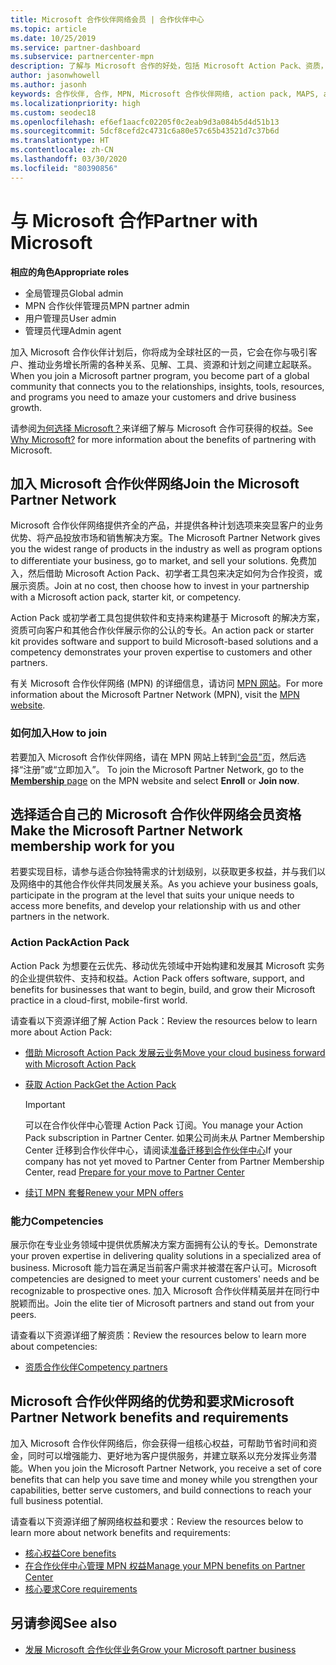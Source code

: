 ```yaml
---
title: Microsoft 合作伙伴网络会员 | 合作伙伴中心
ms.topic: article
ms.date: 10/25/2019
ms.service: partner-dashboard
ms.subservice: partnercenter-mpn
description: 了解与 Microsoft 合作的好处，包括 Microsoft Action Pack、资质，以及突显客户业务优势、将产品投放市场和销售解决方案所需的计划选项。
author: jasonwhowell
ms.author: jasonh
keywords: 合作伙伴, 合作, MPN, Microsoft 合作伙伴网络, action pack, MAPS, action pack 订阅, 权益, MPN 权益, 会员, 银级, 金级, 资质
ms.localizationpriority: high
ms.custom: seodec18
ms.openlocfilehash: ef6ef1aacfc02205f0c2eab9d3a084b5d4d51b13
ms.sourcegitcommit: 5dcf8cefd2c4731c6a80e57c65b43521d7c37b6d
ms.translationtype: HT
ms.contentlocale: zh-CN
ms.lasthandoff: 03/30/2020
ms.locfileid: "80390856"
---
```

# <a name="partner-with-microsoft"></a><span data-ttu-id="5a770-104">与 Microsoft 合作</span><span class="sxs-lookup"><span data-stu-id="5a770-104">Partner with Microsoft</span></span>

<span data-ttu-id="5a770-105">**相应的角色**</span><span class="sxs-lookup"><span data-stu-id="5a770-105">**Appropriate roles**</span></span>
-   <span data-ttu-id="5a770-106">全局管理员</span><span class="sxs-lookup"><span data-stu-id="5a770-106">Global admin</span></span>
-   <span data-ttu-id="5a770-107">MPN 合作伙伴管理员</span><span class="sxs-lookup"><span data-stu-id="5a770-107">MPN partner admin</span></span>
-   <span data-ttu-id="5a770-108">用户管理员</span><span class="sxs-lookup"><span data-stu-id="5a770-108">User admin</span></span>
-   <span data-ttu-id="5a770-109">管理员代理</span><span class="sxs-lookup"><span data-stu-id="5a770-109">Admin agent</span></span>

<span data-ttu-id="5a770-110">加入 Microsoft 合作伙伴计划后，你将成为全球社区的一员，它会在你与吸引客户、推动业务增长所需的各种关系、见解、工具、资源和计划之间建立起联系。</span><span class="sxs-lookup"><span data-stu-id="5a770-110">When you join a Microsoft partner program, you become part of a global community that connects you to the relationships, insights, tools, resources, and programs you need to amaze your customers and drive business growth.</span></span>

<span data-ttu-id="5a770-111">请参阅[为何选择 Microsoft？](https://partner.microsoft.com/business-opportunities/why-microsoft)来详细了解与 Microsoft 合作可获得的权益。</span><span class="sxs-lookup"><span data-stu-id="5a770-111">See [Why Microsoft?](https://partner.microsoft.com/business-opportunities/why-microsoft) for more information about the benefits of partnering with Microsoft.</span></span> 

## <a name="join-the-microsoft-partner-network"></a><span data-ttu-id="5a770-112">加入 Microsoft 合作伙伴网络</span><span class="sxs-lookup"><span data-stu-id="5a770-112">Join the Microsoft Partner Network</span></span>

<!-- 12/5/18 The content below was copied and pasted directly from the Membership page of the MPN site (https://partner.microsoft.com/membership)-->

<span data-ttu-id="5a770-113">Microsoft 合作伙伴网络提供齐全的产品，并提供各种计划选项来突显客户的业务优势、将产品投放市场和销售解决方案。</span><span class="sxs-lookup"><span data-stu-id="5a770-113">The Microsoft Partner Network gives you the widest range of products in the industry as well as program options to differentiate your business, go to market, and sell your solutions.</span></span> <span data-ttu-id="5a770-114">免费加入，然后借助 Microsoft Action Pack、初学者工具包来决定如何为合作投资，或展示资质。</span><span class="sxs-lookup"><span data-stu-id="5a770-114">Join at no cost, then choose how to invest in your partnership with a Microsoft action pack, starter kit, or competency.</span></span>

<span data-ttu-id="5a770-115">Action Pack 或初学者工具包提供软件和支持来构建基于 Microsoft 的解决方案，资质可向客户和其他合作伙伴展示你的公认的专长。</span><span class="sxs-lookup"><span data-stu-id="5a770-115">An action pack or starter kit provides software and support to build Microsoft-based solutions and a competency demonstrates your proven expertise to customers and other partners.</span></span>

<span data-ttu-id="5a770-116">有关 Microsoft 合作伙伴网络 (MPN) 的详细信息，请访问 [MPN 网站](https://partner.microsoft.com/commercial)。</span><span class="sxs-lookup"><span data-stu-id="5a770-116">For more information about the Microsoft Partner Network (MPN), visit the [MPN website](https://partner.microsoft.com/commercial).</span></span>

### <a name="how-to-join"></a><span data-ttu-id="5a770-117">如何加入</span><span class="sxs-lookup"><span data-stu-id="5a770-117">How to join</span></span>

<span data-ttu-id="5a770-118">若要加入 Microsoft 合作伙伴网络，请在 MPN 网站上转到[“会员”页](https://partner.microsoft.com/membership)，然后选择“注册”或“立即加入”。   </span><span class="sxs-lookup"><span data-stu-id="5a770-118">To join the Microsoft Partner Network, go to the [**Membership** page](https://partner.microsoft.com/membership) on the MPN website and select **Enroll** or **Join now**.</span></span>

## <a name="make-the-microsoft-partner-network-membership-work-for-you"></a><span data-ttu-id="5a770-119">选择适合自己的 Microsoft 合作伙伴网络会员资格</span><span class="sxs-lookup"><span data-stu-id="5a770-119">Make the Microsoft Partner Network membership work for you</span></span>

<!-- 10/25/2019 The content below content from the Membership pages of the MPN site (https://partner.microsoft.com/membership) and additional updated content.-->

<span data-ttu-id="5a770-120">若要实现目标，请参与适合你独特需求的计划级别，以获取更多权益，并与我们以及网络中的其他合作伙伴共同发展关系。</span><span class="sxs-lookup"><span data-stu-id="5a770-120">As you achieve your business goals, participate in the program at the level that suits your unique needs to access more benefits, and develop your relationship with us and other partners in the network.</span></span>

### <a name="action-pack"></a><span data-ttu-id="5a770-121">Action Pack</span><span class="sxs-lookup"><span data-stu-id="5a770-121">Action Pack</span></span>

<span data-ttu-id="5a770-122">Action Pack 为想要在云优先、移动优先领域中开始构建和发展其 Microsoft 实务的企业提供软件、支持和权益。</span><span class="sxs-lookup"><span data-stu-id="5a770-122">Action Pack offers software, support, and benefits for businesses that want to begin, build, and grow their Microsoft practice in a cloud-first, mobile-first world.</span></span> 

<span data-ttu-id="5a770-123">请查看以下资源详细了解 Action Pack：</span><span class="sxs-lookup"><span data-stu-id="5a770-123">Review the resources below to learn more about Action Pack:</span></span>

- [<span data-ttu-id="5a770-124">借助 Microsoft Action Pack 发展云业务</span><span class="sxs-lookup"><span data-stu-id="5a770-124">Move your cloud business forward with Microsoft Action Pack</span></span>](https://partner.microsoft.com/membership/action-pack)

- [<span data-ttu-id="5a770-125">获取 Action Pack</span><span class="sxs-lookup"><span data-stu-id="5a770-125">Get the Action Pack</span></span>](mpn-get-action-pack.md)
  
    >[!IMPORTANT]
    ><span data-ttu-id="5a770-126">可以在合作伙伴中心管理 Action Pack 订阅。</span><span class="sxs-lookup"><span data-stu-id="5a770-126">You manage your Action Pack subscription in Partner Center.</span></span> <span data-ttu-id="5a770-127">如果公司尚未从 Partner Membership Center 迁移到合作伙伴中心，请阅读[准备迁移到合作伙伴中心](prepare-pmc-pc-migration.md)</span><span class="sxs-lookup"><span data-stu-id="5a770-127">If your company has not yet moved to Partner Center from Partner Membership Center, read [Prepare for your move to Partner Center](prepare-pmc-pc-migration.md)</span></span>  

- [<span data-ttu-id="5a770-128">续订 MPN 套餐</span><span class="sxs-lookup"><span data-stu-id="5a770-128">Renew your MPN offers</span></span>](renew-mpn-offers.md)

### <a name="competencies"></a><span data-ttu-id="5a770-129">能力</span><span class="sxs-lookup"><span data-stu-id="5a770-129">Competencies</span></span>

<span data-ttu-id="5a770-130">展示你在专业业务领域中提供优质解决方案方面拥有公认的专长。</span><span class="sxs-lookup"><span data-stu-id="5a770-130">Demonstrate your proven expertise in delivering quality solutions in a specialized area of business.</span></span> <span data-ttu-id="5a770-131">Microsoft 能力旨在满足当前客户需求并被潜在客户认可。</span><span class="sxs-lookup"><span data-stu-id="5a770-131">Microsoft competencies are designed to meet your current customers' needs and be recognizable to prospective ones.</span></span> <span data-ttu-id="5a770-132">加入 Microsoft 合作伙伴精英层并在同行中脱颖而出。</span><span class="sxs-lookup"><span data-stu-id="5a770-132">Join the elite tier of Microsoft partners and stand out from your peers.</span></span>

<span data-ttu-id="5a770-133">请查看以下资源详细了解资质：</span><span class="sxs-lookup"><span data-stu-id="5a770-133">Review the resources below to learn more about competencies:</span></span>

- [<span data-ttu-id="5a770-134">资质合作伙伴</span><span class="sxs-lookup"><span data-stu-id="5a770-134">Competency partners</span></span>](https://partner.microsoft.com/membership/competencies)

## <a name="microsoft-partner-network-benefits-and-requirements"></a><span data-ttu-id="5a770-135">Microsoft 合作伙伴网络的优势和要求</span><span class="sxs-lookup"><span data-stu-id="5a770-135">Microsoft Partner Network benefits and requirements</span></span>

<span data-ttu-id="5a770-136">加入 Microsoft 合作伙伴网络后，你会获得一组核心权益，可帮助节省时间和资金，同时可以增强能力、更好地为客户提供服务，并建立联系以充分发挥业务潜能。</span><span class="sxs-lookup"><span data-stu-id="5a770-136">When you join the Microsoft Partner Network, you receive a set of core benefits that can help you save time and money while you strengthen your capabilities, better serve customers, and build connections to reach your full business potential.</span></span>

<span data-ttu-id="5a770-137">请查看以下资源详细了解网络权益和要求：</span><span class="sxs-lookup"><span data-stu-id="5a770-137">Review the resources below to learn more about network benefits and requirements:</span></span>

- [<span data-ttu-id="5a770-138">核心权益</span><span class="sxs-lookup"><span data-stu-id="5a770-138">Core benefits</span></span>](https://partner.microsoft.com/membership/core-benefits#simple-tab-content-1)
- [<span data-ttu-id="5a770-139">在合作伙伴中心管理 MPN 权益</span><span class="sxs-lookup"><span data-stu-id="5a770-139">Manage your MPN benefits on Partner Center</span></span>](manage-your-partner-network-benefits.md)
- [<span data-ttu-id="5a770-140">核心要求</span><span class="sxs-lookup"><span data-stu-id="5a770-140">Core requirements</span></span>](https://partner.microsoft.com/membership/core-benefits#simple-tab-content-2)

## <a name="see-also"></a><span data-ttu-id="5a770-141">另请参阅</span><span class="sxs-lookup"><span data-stu-id="5a770-141">See also</span></span>
- [<span data-ttu-id="5a770-142">发展 Microsoft 合作伙伴业务</span><span class="sxs-lookup"><span data-stu-id="5a770-142">Grow your Microsoft partner business</span></span>](grow-your-business.md)
